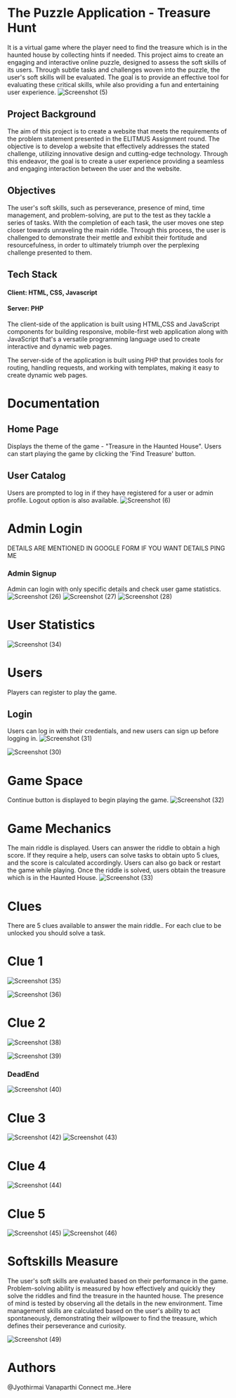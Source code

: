 # The Puzzle Application - Treasure Hunt
It is a virtual game where the player need to find the treasure which is in the haunted house by collecting hints if needed.
This project aims to create an engaging and interactive online puzzle, designed to assess the soft skills of its users. Through subtle tasks and challenges woven into the puzzle, the user's soft skills will be evaluated. The goal is to provide an effective tool for evaluating these critical skills, while also providing a fun and entertaining user experience.
![Screenshot (5)](https://user-images.githubusercontent.com/113755812/235368612-49bbb0d3-e69d-4da2-be17-e39c0f92a006.png)

## Project Background
The aim of this project is to create a website that meets the requirements of the problem statement presented in the ELITMUS Assignment round. The objective is to develop a website that effectively addresses the stated challenge, utilizing innovative design and cutting-edge technology. Through this endeavor, the goal is to create a user experience providing a seamless and engaging interaction between the user and the website.

## Objectives
The user's soft skills, such as perseverance, presence of mind, time management, and problem-solving, are put to the test as they tackle a series of tasks. With the completion of each task, the user moves one step closer towards unraveling the main riddle. Through this process, the user is challenged to demonstrate their mettle and exhibit their fortitude and resourcefulness, in order to ultimately triumph over the perplexing challenge presented to them.

## Tech Stack
#### Client: HTML, CSS, Javascript

#### Server: PHP

The client-side of the application is built using HTML,CSS and JavaScript components for building responsive, mobile-first web application along with JavaScript that's a versatile programming language used to create interactive and dynamic web pages.

The server-side of the application is built using PHP that provides tools for routing, handling requests, and working with templates, making it easy to create dynamic web pages.

# Documentation
## Home Page
Displays the theme of the game - "Treasure in the Haunted House". Users can start playing the game by clicking the 'Find Treasure' button.

## User Catalog
Users are prompted to log in if they have registered for a user or admin profile. Logout option is also available.
![Screenshot (6)](https://user-images.githubusercontent.com/113755812/235369299-de05e1b4-50c9-41f4-b309-1f7fcf613c28.png)

# Admin Login
DETAILS ARE MENTIONED IN GOOGLE FORM IF YOU WANT DETAILS PING ME

### Admin Signup
Admin can login with only specific details and check user game statistics.
![Screenshot (26)](https://user-images.githubusercontent.com/113755812/235369345-d7c836ee-062d-40f9-8788-b08a9300d6ce.png)
![Screenshot (27)](https://user-images.githubusercontent.com/113755812/235460717-7c658efc-9b00-4665-90dc-9f7939d94219.png)
![Screenshot (28)](https://user-images.githubusercontent.com/113755812/235460796-36af2c5a-3025-438c-af3f-718e874e27ea.png)

# User Statistics
![Screenshot (34)](https://user-images.githubusercontent.com/113755812/235460990-a8260c57-1470-4548-abc0-a741911cf98b.png)

# Users
Players can register to play the game.

## Login
Users can log in with their credentials, and new users can sign up before logging in.
![Screenshot (31)](https://user-images.githubusercontent.com/113755812/235461228-7d093f5c-3131-44a7-b154-44d0e496b473.png)

![Screenshot (30)](https://user-images.githubusercontent.com/113755812/235461185-e7b72f5a-250b-4131-97f1-4352b3d35500.png)


# Game Space
Continue button is displayed to begin playing the game.
![Screenshot (32)](https://user-images.githubusercontent.com/113755812/235461415-e4e32297-307c-4633-9682-9eeab4fb8de2.png)

# Game Mechanics
The main riddle is displayed. Users can answer the riddle to obtain a high score. If they require a help, users can solve tasks to obtain upto 5 clues, and the score is calculated accordingly. Users can also go back or restart the game while playing. Once the riddle is solved, users obtain the treasure which is in the Haunted House.
![Screenshot (33)](https://user-images.githubusercontent.com/113755812/235462187-409a6c77-d656-43a7-9088-4e5d9919c747.png)

# Clues
There are 5 clues available to answer the main riddle.. For each clue to be unlocked you should solve a task.
# Clue 1
![Screenshot (35)](https://user-images.githubusercontent.com/113755812/235462847-7232a22c-d83e-4964-964c-4e87d5412b91.png)

![Screenshot (36)](https://user-images.githubusercontent.com/113755812/235463516-d06debfc-05aa-4005-98a3-ad05b60200a4.png)

# Clue 2
![Screenshot (38)](https://user-images.githubusercontent.com/113755812/235463618-a483065b-4e67-4a45-aa13-3333e59bdb5d.png)

![Screenshot (39)](https://user-images.githubusercontent.com/113755812/235463708-63bebc9b-dd1f-4694-bf4e-99a74a2cd013.png)

### DeadEnd
![Screenshot (40)](https://user-images.githubusercontent.com/113755812/235463793-6c44c052-6414-4f5b-962e-c98d4ee89e2f.png)

# Clue 3
![Screenshot (42)](https://user-images.githubusercontent.com/113755812/235463856-4de0e20b-48b5-4b02-89d2-e81f3cb5c616.png)
![Screenshot (43)](https://user-images.githubusercontent.com/113755812/235463901-be06fb13-15ed-40d5-9f42-2d974868d92d.png)

# Clue 4
![Screenshot (44)](https://user-images.githubusercontent.com/113755812/235468891-32e1a81d-48af-4615-826a-e4dbe8ae6a94.png)

# Clue 5
![Screenshot (45)](https://user-images.githubusercontent.com/113755812/235468957-57ff10a9-c99c-4f72-a93d-5761df0b874d.png)
![Screenshot (46)](https://user-images.githubusercontent.com/113755812/235469011-f685e920-bb3d-46cc-97f9-ff4faf84560e.png)

# Softskills Measure
The user's soft skills are evaluated based on their performance in the game. Problem-solving ability is measured by how effectively and quickly they solve the riddles and find the treasure in the haunted house. The presence of mind is tested by observing all the details in the new environment. Time management skills are calculated based on the user's ability to act spontaneously, demonstrating their willpower to find the treasure, which defines their perseverance and curiosity.

![Screenshot (49)](https://user-images.githubusercontent.com/113755812/235469525-1689647a-9cf2-4d69-9c77-c4ba314c33e4.png)


# Authors
@Jyothirmai Vanaparthi Connect me..Here
